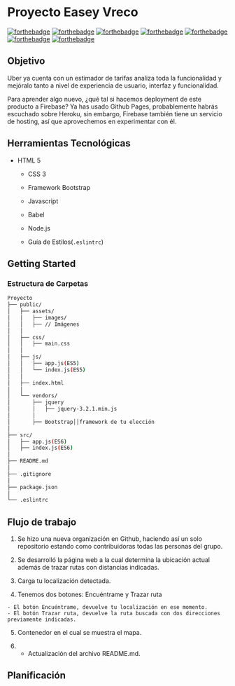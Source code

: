 # Proyecto Easey Vreco

[![forthebadge](http://forthebadge.com/images/badges/built-by-developers.svg)](http://forthebadge.com)
[![forthebadge](http://forthebadge.com/images/badges/uses-css.svg)](http://forthebadge.com)
[![forthebadge](http://forthebadge.com/images/badges/uses-html.svg)](http://forthebadge.com)
[![forthebadge](http://forthebadge.com/images/badges/uses-js.svg)](http://forthebadge.com)
[![forthebadge](http://forthebadge.com/images/badges/uses-git.svg)](http://forthebadge.com)
[![forthebadge](http://forthebadge.com/images/badges/validated-html5.svg)](http://forthebadge.com)
[![forthebadge](http://forthebadge.com/images/badges/for-you.svg)](http://forthebadge.com)

## Objetivo
  Uber ya cuenta con un estimador de tarifas analiza toda la funcionalidad y mejóralo tanto a nivel de experiencia de usuario, interfaz y funcionalidad.

Para aprender algo nuevo, ¿qué tal si hacemos deployment de este producto a Firebase? Ya has usado Github Pages, probablemente habrás escuchado sobre Heroku, sin embargo, Firebase también tiene un servicio de hosting, así que aprovechemos en experimentar con él.
  
## **Herramientas Tecnológicas**
* HTML 5

  * CSS 3

  * Framework Bootstrap

  * Javascript

  * Babel

  * Node.js

  * Guía de Estilos(`.eslintrc`)

## **Getting Started**

### **Estructura de Carpetas**

  ```bash
  Proyecto
  ├── public/
  │   ├── assets/
  │   │   ├── images/
  │   │   ├── // Imágenes
  │   │
  │   ├── css/
  │   │   ├── main.css
  │   │
  │   ├── js/
  │   │   ├── app.js(ES5)
  │   │   └── index.js(ES5)
  │   │
  │   ├── index.html
  │   │
  │   └── vendors/
  │       ├── jquery
  │       │   ├── jquery-3.2.1.min.js
  │       │
  │       ├── Bootstrap││framework de tu elección
  │
  ├── src/
  │   ├── app.js(ES6)
  │   ├── index.js(ES6)
  │
  ├── README.md
  │
  ├── .gitignore
  │
  ├── package.json
  │
  └── .eslintrc

  ```
## **Flujo de trabajo**

  1. Se hizo una nueva organización en Github, haciendo así un solo repositorio estando como contribuidoras todas las personas del grupo.

  2. Se desarrolló la página web a la cual determina la ubicación actual además de trazar rutas con distancias indicadas.

  3. Carga tu localización detectada.

  4. Tenemos dos botones: Encuéntrame y Trazar ruta
  
    - El botón Encuéntrame, devuelve tu localización en ese momento.
    - El botón Trazar ruta, devuelve la ruta buscada con dos direcciones previamente indicadas.

  5. Contenedor en el cual se muestra el mapa.

  6. - Actualización del archivo README.md.

## **Planificación**

 